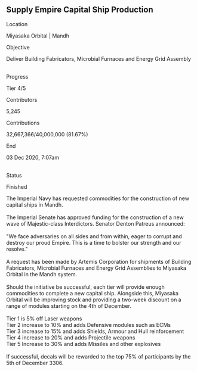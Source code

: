 ## Supply Empire Capital Ship Production

Location

Miyasaka Orbital \| Mandh

Objective

Deliver Building Fabricators, Microbial Furnaces and Energy Grid
Assembly

\
Progress

Tier 4/5

Contributors

5,245

Contributions

32,667,366/40,000,000 (81.67%)

End

03 Dec 2020, 7:07am

\
Status

Finished

The Imperial Navy has requested commodities for the construction of new
capital ships in Mandh.\
\
The Imperial Senate has approved funding for the construction of a new
wave of Majestic-class Interdictors. Senator Denton Patreus announced:\
\
\"We face adversaries on all sides and from within, eager to corrupt and
destroy our proud Empire. This is a time to bolster our strength and our
resolve.\"\
\
A request has been made by Artemis Corporation for shipments of Building
Fabricators, Microbial Furnaces and Energy Grid Assemblies to Miyasaka
Orbital in the Mandh system.\
\
Should the initiative be successful, each tier will provide enough
commodities to complete a new capital ship. Alongside this, Miyasaka
Orbital will be improving stock and providing a two-week discount on a
range of modules starting on the 4th of December.\
\
Tier 1 is 5% off Laser weapons\
Tier 2 increase to 10% and adds Defensive modules such as ECMs\
Tier 3 increase to 15% and adds Shields, Armour and Hull reinforcement\
Tier 4 increase to 20% and adds Projectile weapons\
Tier 5 Increase to 30% and adds Missiles and other explosives\
\
If successful, decals will be rewarded to the top 75% of participants by
the 5th of December 3306.
